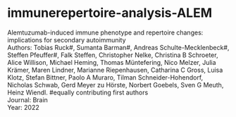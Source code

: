 # immunerepertoire-analysis-ALEM

Alemtuzumab-induced immune phenotype and repertoire changes: implications for secondary autoimmunity <br>
Authors: Tobias Ruck#, Sumanta Barman#, Andreas Schulte-Mecklenbeck#, Steffen Pfeuffer#, Falk Steffen, Christopher Nelke, Christina B Schroeter, Alice Willison, Michael Heming, Thomas Müntefering, Nico Melzer, Julia Krämer, Maren Lindner, Marianne Riepenhausen, Catharina C Gross, Luisa Klotz, Stefan Bittner, Paolo A Muraro, Tilman Schneider-Hohendorf, Nicholas Schwab, Gerd Meyer zu Hörste, Norbert Goebels, Sven G Meuth, Heinz Wiendl. #equally contributing first authors <br>
Journal: Brain <br>
Year: 2022
